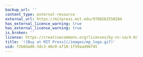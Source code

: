 ```yaml
---
backup_url: ''
content_type: external-resource
external_url: https://mitpress.mit.edu/9780262550284
has_external_licence_warning: true
has_external_license_warning: true
is_broken: ''
license: https://creativecommons.org/licenses/by-nc-sa/4.0/
title: '![Buy at MIT Press](/images/mp_logo.gif)'
uid: f2b0da86-3dc3-40c0-af10-1f59aa496745
---
```

